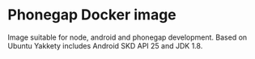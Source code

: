 # Phonegap Docker image
Image suitable for node, android and phonegap development. Based on Ubuntu Yakkety includes Android SKD API 25 and JDK 1.8.
